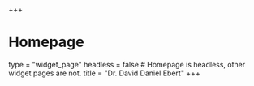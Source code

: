 +++
  # Homepage
  type = "widget_page"
  headless = false  # Homepage is headless, other widget pages are not.
  title = "Dr. David Daniel Ebert"
+++
    
    